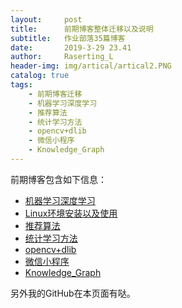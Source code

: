 ```yaml
---
layout:     post
title:      前期博客整体迁移以及说明
subtitle:   作业部落35篇博客
date:       2019-3-29 23.41
author:     Raserting_L
header-img: img/artical/artical2.PNG
catalog: true
tags:
    - 前期博客迁移
    - 机器学习深度学习
    - 推荐算法
    - 统计学习方法
    - opencv+dlib
    - 微信小程序
    - Knowledge_Graph
---
```




前期博客包含如下信息：



- [机器学习深度学习](https://www.zybuluo.com/Perfect-Demo/note/1143857)
- [Linux环境安装以及使用](https://www.zybuluo.com/Perfect-Demo/note/1072010)
- [推荐算法](https://www.zybuluo.com/Perfect-Demo/note/1135214)
- [统计学习方法](https://www.zybuluo.com/Perfect-Demo/note/1077143)
- [opencv+dlib](https://www.zybuluo.com/Perfect-Demo/note/1265820)
- [微信小程序](https://www.zybuluo.com/Perfect-Demo/note/1113489)
- [Knowledge_Graph](https://www.zybuluo.com/Perfect-Demo/note/1416037)



另外我的GitHub在本页面有哒。